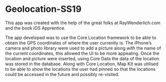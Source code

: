 # Geolocation-SS19

This app was created with the help of the great folks at RayWenderlich.com and the book iOS Apprentice.

The app developed was to use the Core Location framework to be able to obtain the GPS coordinates of where the user currently is. The iPhone’s camera and photo library were used to add a picture along with the name of the current coordinates, this allowed the UI to be more appealing. Once the location and picture were inserted, using Core Data the data of the location was stored in the database. Along with Core Location, Map Kit was utilised to be able to show the locations the user had pinned so that the locations could be accessed in the future and possibly re-visited.
